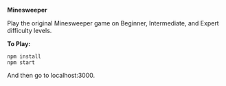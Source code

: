 
<b> Minesweeper </b>

Play the original Minesweeper game on Beginner, Intermediate, and Expert difficulty levels.

<b>To Play:</b>
<br>

```
npm install
npm start 
```

And then go to localhost:3000.
